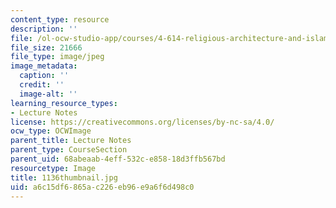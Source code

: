 ```yaml
---
content_type: resource
description: ''
file: /ol-ocw-studio-app/courses/4-614-religious-architecture-and-islamic-cultures-fall-2002/a6c15df6865ac226eb96e9a6f6d498c0_1136thumbnail.jpg
file_size: 21666
file_type: image/jpeg
image_metadata:
  caption: ''
  credit: ''
  image-alt: ''
learning_resource_types:
- Lecture Notes
license: https://creativecommons.org/licenses/by-nc-sa/4.0/
ocw_type: OCWImage
parent_title: Lecture Notes
parent_type: CourseSection
parent_uid: 68abeaab-4eff-532c-e858-18d3ffb567bd
resourcetype: Image
title: 1136thumbnail.jpg
uid: a6c15df6-865a-c226-eb96-e9a6f6d498c0
---
```


